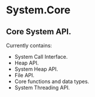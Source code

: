 # System.Core
## Core System API.

Currently contains:
- System Call Interface.
- Heap API.
- System Heap API.
- File API.
- Core functions and data types.
- System Threading API.